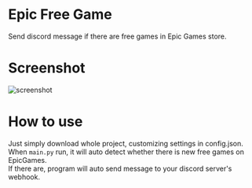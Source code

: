 # Epic Free Game
Send discord message if there are free games in Epic Games store.

# Screenshot
![screenshot](https://user-images.githubusercontent.com/92370642/235312344-ec4e1d80-3920-4f33-a6b4-27dcac0bc62c.png)

# How to use
Just simply download whole project, customizing settings in config.json. \
When ``main.py`` run, it will auto detect whether there is new free games on EpicGames. \
If there are, program will auto send message to your discord server's webhook.
